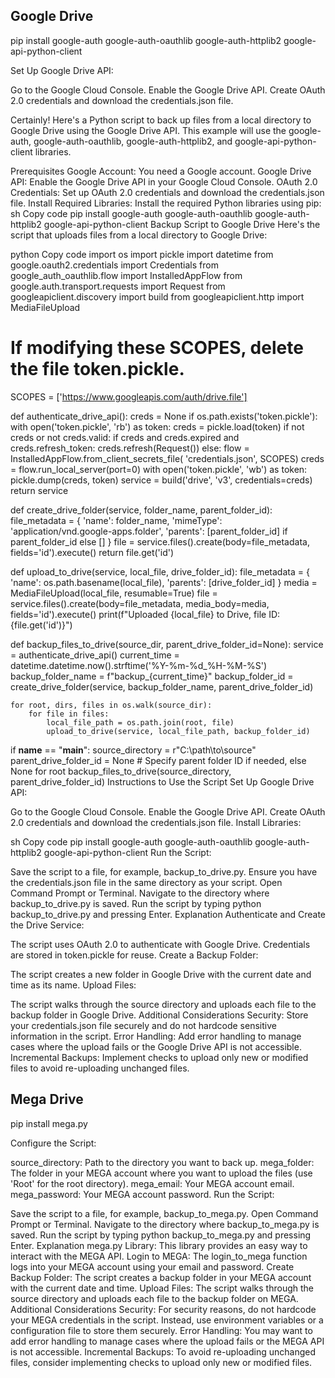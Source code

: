 ## Google Drive
pip install google-auth google-auth-oauthlib google-auth-httplib2 google-api-python-client

Set Up Google Drive API:

Go to the Google Cloud Console.
Enable the Google Drive API.
Create OAuth 2.0 credentials and download the credentials.json file.


Certainly! Here's a Python script to back up files from a local directory to Google Drive using the Google Drive API. This example will use the google-auth, google-auth-oauthlib, google-auth-httplib2, and google-api-python-client libraries.

Prerequisites
Google Account: You need a Google account.
Google Drive API: Enable the Google Drive API in your Google Cloud Console.
OAuth 2.0 Credentials: Set up OAuth 2.0 credentials and download the credentials.json file.
Install Required Libraries: Install the required Python libraries using pip:
sh
Copy code
pip install google-auth google-auth-oauthlib google-auth-httplib2 google-api-python-client
Backup Script to Google Drive
Here's the script that uploads files from a local directory to Google Drive:

python
Copy code
import os
import pickle
import datetime
from google.oauth2.credentials import Credentials
from google_auth_oauthlib.flow import InstalledAppFlow
from google.auth.transport.requests import Request
from googleapiclient.discovery import build
from googleapiclient.http import MediaFileUpload

# If modifying these SCOPES, delete the file token.pickle.
SCOPES = ['https://www.googleapis.com/auth/drive.file']

def authenticate_drive_api():
    creds = None
    if os.path.exists('token.pickle'):
        with open('token.pickle', 'rb') as token:
            creds = pickle.load(token)
    if not creds or not creds.valid:
        if creds and creds.expired and creds.refresh_token:
            creds.refresh(Request())
        else:
            flow = InstalledAppFlow.from_client_secrets_file(
                'credentials.json', SCOPES)
            creds = flow.run_local_server(port=0)
        with open('token.pickle', 'wb') as token:
            pickle.dump(creds, token)
    service = build('drive', 'v3', credentials=creds)
    return service

def create_drive_folder(service, folder_name, parent_folder_id):
    file_metadata = {
        'name': folder_name,
        'mimeType': 'application/vnd.google-apps.folder',
        'parents': [parent_folder_id] if parent_folder_id else []
    }
    file = service.files().create(body=file_metadata, fields='id').execute()
    return file.get('id')

def upload_to_drive(service, local_file, drive_folder_id):
    file_metadata = {
        'name': os.path.basename(local_file),
        'parents': [drive_folder_id]
    }
    media = MediaFileUpload(local_file, resumable=True)
    file = service.files().create(body=file_metadata, media_body=media, fields='id').execute()
    print(f"Uploaded {local_file} to Drive, file ID: {file.get('id')}")

def backup_files_to_drive(source_dir, parent_drive_folder_id=None):
    service = authenticate_drive_api()
    current_time = datetime.datetime.now().strftime('%Y-%m-%d_%H-%M-%S')
    backup_folder_name = f"backup_{current_time}"
    backup_folder_id = create_drive_folder(service, backup_folder_name, parent_drive_folder_id)
    
    for root, dirs, files in os.walk(source_dir):
        for file in files:
            local_file_path = os.path.join(root, file)
            upload_to_drive(service, local_file_path, backup_folder_id)

if __name__ == "__main__":
    source_directory = r"C:\path\to\source"
    parent_drive_folder_id = None  # Specify parent folder ID if needed, else None for root
    backup_files_to_drive(source_directory, parent_drive_folder_id)
Instructions to Use the Script
Set Up Google Drive API:

Go to the Google Cloud Console.
Enable the Google Drive API.
Create OAuth 2.0 credentials and download the credentials.json file.
Install Libraries:

sh
Copy code
pip install google-auth google-auth-oauthlib google-auth-httplib2 google-api-python-client
Run the Script:

Save the script to a file, for example, backup_to_drive.py.
Ensure you have the credentials.json file in the same directory as your script.
Open Command Prompt or Terminal.
Navigate to the directory where backup_to_drive.py is saved.
Run the script by typing python backup_to_drive.py and pressing Enter.
Explanation
Authenticate and Create the Drive Service:

The script uses OAuth 2.0 to authenticate with Google Drive.
Credentials are stored in token.pickle for reuse.
Create a Backup Folder:

The script creates a new folder in Google Drive with the current date and time as its name.
Upload Files:

The script walks through the source directory and uploads each file to the backup folder in Google Drive.
Additional Considerations
Security: Store your credentials.json file securely and do not hardcode sensitive information in the script.
Error Handling: Add error handling to manage cases where the upload fails or the Google Drive API is not accessible.
Incremental Backups: Implement checks to upload only new or modified files to avoid re-uploading unchanged files.

## Mega Drive

pip install mega.py

Configure the Script:

source_directory: Path to the directory you want to back up.
mega_folder: The folder in your MEGA account where you want to upload the files (use 'Root' for the root directory).
mega_email: Your MEGA account email.
mega_password: Your MEGA account password.
Run the Script:

Save the script to a file, for example, backup_to_mega.py.
Open Command Prompt or Terminal.
Navigate to the directory where backup_to_mega.py is saved.
Run the script by typing python backup_to_mega.py and pressing Enter.
Explanation
mega.py Library: This library provides an easy way to interact with the MEGA API.
Login to MEGA: The login_to_mega function logs into your MEGA account using your email and password.
Create Backup Folder: The script creates a backup folder in your MEGA account with the current date and time.
Upload Files: The script walks through the source directory and uploads each file to the backup folder on MEGA.
Additional Considerations
Security: For security reasons, do not hardcode your MEGA credentials in the script. Instead, use environment variables or a configuration file to store them securely.
Error Handling: You may want to add error handling to manage cases where the upload fails or the MEGA API is not accessible.
Incremental Backups: To avoid re-uploading unchanged files, consider implementing checks to upload only new or modified files.
